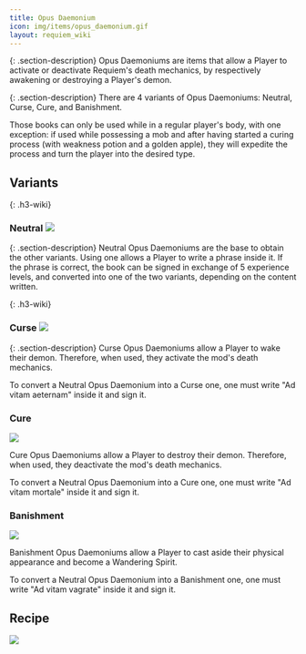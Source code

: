 ```yaml
---
title: Opus Daemonium
icon: img/items/opus_daemonium.gif
layout: requiem_wiki
---
```

{: .section-description}
Opus Daemoniums are items that allow a Player to activate or deactivate
Requiem's death mechanics, by respectively awakening or destroying a
Player's demon.

{: .section-description}
There are 4 variants of Opus Daemoniums: Neutral, Curse, Cure, and Banishment.

Those books can only be used while in a regular player's body, with one exception: if used while possessing a mob and after having started a curing process (with weakness potion and a golden apple), they will expedite the process and turn the player into the desired type.

## Variants

{: .h3-wiki}
### Neutral <img src="img/items/opus_daemonium.png" class="h3-wiki-icon">

{: .section-description}
Neutral Opus Daemoniums are the base to obtain the other variants.
Using one allows a Player to write a phrase inside it. If the phrase is
correct, the book can be signed in exchange of 5 experience levels, and
converted into one of the two variants, depending on the content
written.

{: .h3-wiki}
### Curse <img class="h3-wiki-icon" src="img/items/opus_daemonium_curse.png">

{: .section-description}
Curse Opus Daemoniums allow a Player to wake their demon. Therefore, when
used, they activate the mod's death mechanics.</p>
<p class="section-description">To convert a Neutral Opus Daemonium into a Curse one, one must write "Ad
vitam aeternam" inside it and sign it.</p>

<div>
<h3 class="h3-wiki">Cure</h3><img class="h3-wiki-icon" src="img/items/opus_daemonium_cure.png">
<p class="section-description">Cure Opus Daemoniums allow a Player to destroy their demon. Therefore,
when used, they deactivate the mod's death mechanics.</p>
<p class="section-description">To convert a Neutral Opus Daemonium into a Cure one, one must write "Ad
vitam mortale" inside it and sign it.</p>
</div>
<div>
<h3 class="h3-wiki">Banishment</h3><img class="h3-wiki-icon" src="img/items/opus_daemonium_banishment.png">
<p class="section-description">Banishment Opus Daemoniums allow a Player to cast aside their physical appearance and become a Wandering Spirit.</p>
<p class="section-description">To convert a Neutral Opus Daemonium into a Banishment one, one must write "Ad
vitam vagrate" inside it and sign it.</p>
</div>



<div>
<h2>Recipe</h2><img class="recipe" src="img/recipes/opus_daemonium.png">
</div>
